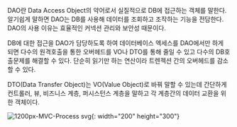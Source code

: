 DAO란 Data Access Object의 약어로서 실질적으로 DB에 접근하는 객체를 말한다.
알기쉽게 말하면 DAO는 DB를 사용해 데이터를 조회하고 조작하는 기능을 전담한다.
DAO의 사용 이유는 효율적인 커넥션 관리와 보안성 때문이다.

DB에 대한 접근을 DAO가 담당하도록 하여 데이터베이스 엑세스를 DAO에서만
하게 되면 다수의 원격호출을 통한 오버헤드를 VO나 DTO를 통해 줄일 수 있고
다수의 DB호출문제를 해결할 수 있다. 단순히 읽기만 하는 연산이라 트렌젝션
간의 오버헤드를 감소할 수 있다.

DTO(Data Transfer Object)는 VO(Value Object)로 바꿔 말할 수 있는데
간단하게 컨트롤러, 뷰, 비즈니스 계층, 퍼시스턴스 계층을 말하고 각 계층간의
데이터 교환을 위한 객체이다.

![1200px-MVC-Process svg](https://user-images.githubusercontent.com/93306929/178177268-4fbd4294-3091-493a-b44d-e1a223363b2f.png){: width="200" height="300"}
